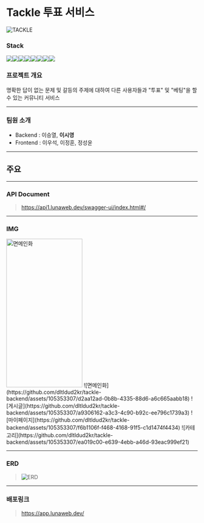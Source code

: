 # Tackle 투표 서비스 
![TACKLE](https://github.com/dltldud2kr/tackle-backend/assets/105353307/5b86dca6-fba1-4005-934b-5e6103c75c09)


### Stack
<img src="https://img.shields.io/badge/JAVA-007396?style=for-the-badge&logo=java&logoColor=white" width:240px><img src="https://img.shields.io/badge/springboot-6DB33F?style=for-the-badge&logo=springboot&logoColor=white"><img src="https://img.shields.io/badge/Docker-2496ED?style=for-the-badge&logo=Docker&logoColor=white"><img src="https://img.shields.io/badge/mariadb-003545?style=for-the-badge&logo=mariadb&logoColor=white"><img src="https://img.shields.io/badge/react-61DAFB?style=for-the-badge&logo=react&logoColor=white"><img src="https://img.shields.io/badge/cloudflare-F38020?style=for-the-badge&logo=cloudflare&logoColor=white"><img src="https://img.shields.io/badge/axios-5A29E4?style=for-the-badge&logo=axios&logoColor=white"><img src="https://img.shields.io/badge/apache tomcat-F8DC75?style=for-the-badge&logo=apachetomcat&logoColor=white">


### 프로젝트 개요

명확한 답이 없는 문제 및 갈등의 주제에 대하여 다른 사용자들과 "투표" 및 "베팅"을 할 수 있는 커뮤니티 서비스 

---

### 팀원 소개
- Backend : 이승열, **이시영**
- Frontend : 이우석, 이정훈, 정성윤

---

## 주요

---

### API Document
> https://api1.lunaweb.dev/swagger-ui/index.html#/

---

### IMG
<img src="https://github.com/dltldud2kr/tackle-backend/assets/105353307/d2aa12ad-0b8b-4335-88d6-a6c665aabb18" alt="면메인화" width="200px" height="390px">
![면메인화](https://github.com/dltldud2kr/tackle-backend/assets/105353307/d2aa12ad-0b8b-4335-88d6-a6c665aabb18)
![게시글](https://github.com/dltldud2kr/tackle-backend/assets/105353307/a9306162-a3c3-4c90-b92c-ee796c1739a3)
![마이페이지](https://github.com/dltldud2kr/tackle-backend/assets/105353307/f6b1106f-f468-4168-91f5-c1d1474f4434)
![카테고리](https://github.com/dltldud2kr/tackle-backend/assets/105353307/ea019c00-e639-4ebb-a46d-93eac999ef21)


--- 

### ERD
> ![ERD](https://github.com/dltldud2kr/tackle-backend/assets/105353307/636533a1-c941-4387-a560-0616f8d1711c)

---

### 배포링크
> https://app.lunaweb.dev/
